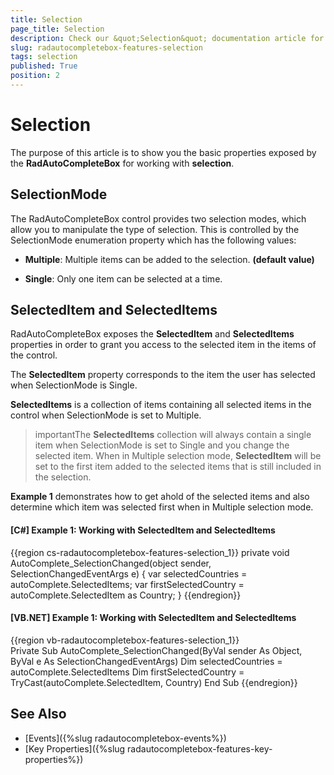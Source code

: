 ```yaml
---
title: Selection
page_title: Selection
description: Check our &quot;Selection&quot; documentation article for the RadAutoCompleteBox {{ site.framework_name }} control.
slug: radautocompletebox-features-selection
tags: selection
published: True
position: 2
---
```


# Selection

The purpose of this article is to show you the basic properties exposed by the __RadAutoCompleteBox__ for working with __selection__.

## SelectionMode

The RadAutoCompleteBox control provides two selection modes, which allow you to manipulate the type of selection. This is controlled by the SelectionMode enumeration property which has the following values:

* __Multiple__: Multiple items can be added to the selection. __(default value)__

* __Single__: Only one item can be selected at a time.

## SelectedItem and SelectedItems

RadAutoCompleteBox exposes the __SelectedItem__ and __SelectedItems__ properties in order to grant you access to the selected item in the items of the control.

The __SelectedItem__ property corresponds to the item the user has selected when SelectionMode is Single.

__SelectedItems__ is a collection of items containing all selected items in the control when SelectionMode is set to Multiple.

>importantThe __SelectedItems__ collection will always contain a single item when SelectionMode is set to Single and you change the selected item. When in Multiple selection mode, __SelectedItem__ will be set to the first item added to the selected items that is still included in the selection.

**Example 1** demonstrates how to get ahold of the selected items and also determine which item was selected first when in Multiple selection mode.

#### __[C#] Example 1: Working with SelectedItem and SelectedItems__

{{region cs-radautocompletebox-features-selection_1}}
	private void AutoComplete_SelectionChanged(object sender, SelectionChangedEventArgs e)
	{
		var selectedCountries = autoComplete.SelectedItems;
		var firstSelectedCountry = autoComplete.SelectedItem as Country;
	}
{{endregion}}

#### __[VB.NET] Example 1: Working with SelectedItem and SelectedItems__

{{region vb-radautocompletebox-features-selection_1}}	
	Private Sub AutoComplete_SelectionChanged(ByVal sender As Object, ByVal e As SelectionChangedEventArgs)
		Dim selectedCountries = autoComplete.SelectedItems
		Dim firstSelectedCountry = TryCast(autoComplete.SelectedItem, Country)
	End Sub
{{endregion}}

## See Also

 * [Events]({%slug radautocompletebox-events%})
 * [Key Properties]({%slug radautocompletebox-features-key-properties%})
